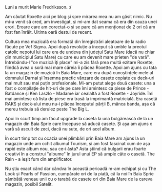 Luni a murit Marie Fredriksson. :(

Am căutat Roxette aici pe blog și spre mirarea mea nu am găsit nimic. Nu mi-a venit să cred, am investigat, și mi-am dat seama că era din cauza unei erori. Eroare care am corectat-o și se pare că am menționat de 2 ori că am fost fan înrăit. Ultima oară destul de recent.

Cultura mea muzicală era formată din înregistrări aleatoare de la radio făcute pe Vef Sigma. Apoi după revoluție a început să umble la preotul catolic nepotul lui care era de undeva din județul Satu Mare (dacă nu chiar din municipiul Satu Mare) cu care eu am devenit mare prieten "de vară". Întrebându-l "ce muzică îți place" mi-a zis fără prea multă ezitare Roxette, fiindcă avea o soră mai mare căreia îi plăcea Roxette. Apoi am ajuns cu tata la un magazin de muzică în Baia Mare, care era după cunoștințele mele al domnului Darnai și însemna practic vânzare de casete copiate cu deck-uri mai mult sau mai puțin profesionale. Mi-am putut alege două casete: una a fost o compilație de hit-uri de pe care îmi amintesc ca piese de Prince - Batdance și Ken Laszlo - Madame iar cealaltă a fost Roxette - Joyride. Îmi mai amintesc că lista de piese era trasă la imprimantă matricială. Era casetă RAKS și deck-ului meu nu-i plăcea începutul părții B, mânca banda, așa că mereu trebuia să derulez peste The Big L.

Apoi în scurt timp am făcut upgrade la caseta la una bulgărească de la un magazin din Baia Sprie care începuse să aducă casete. Și așa am ajuns o vară să ascult de zeci, dacă nu sute, de ori acel album.

În scurt timp tot cu ocazia unei plimbări prin Baia Mare am ajuns la un magazin unde am ochit albumul Tourism, și am fost fascinat cum de așa rapid este album nou, sau ce-i ăsta? Asta știind că bulgarii erau foarte creativi în a construi "albume" în jurul unui EP să umple câte o casetă. The Rain - a ieșit fum din amplificator.

Nu știu exact când dar cândva în această perioadă m-am echipat și cu The Look și Pearls of Passion, cumpărate ori de la piață, că la noi în Baia Sprie sâmbătă veneau unii cu o tarabă de casete ori din Baia Mare de la careva magazin, posibil Satelit.
